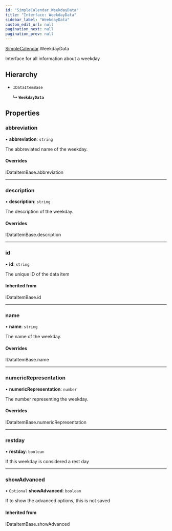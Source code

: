 ```yaml
---
id: "SimpleCalendar.WeekdayData"
title: "Interface: WeekdayData"
sidebar_label: "WeekdayData"
custom_edit_url: null
pagination_next: null
pagination_prev: null
---
```


[SimpleCalendar](../namespaces/SimpleCalendar.md).WeekdayData

Interface for all information about a weekday

## Hierarchy

- `IDataItemBase`

  ↳ **`WeekdayData`**

## Properties

### abbreviation

• **abbreviation**: `string`

The abbreviated name of the weekday.

#### Overrides

IDataItemBase.abbreviation

___

### description

• **description**: `string`

The description of the weekday.

#### Overrides

IDataItemBase.description

___

### id

• **id**: `string`

The unique ID of the data item

#### Inherited from

IDataItemBase.id

___

### name

• **name**: `string`

The name of the weekday.

#### Overrides

IDataItemBase.name

___

### numericRepresentation

• **numericRepresentation**: `number`

The number representing the weekday.

#### Overrides

IDataItemBase.numericRepresentation

___

### restday

• **restday**: `boolean`

If this weekday is considered a rest day

___

### showAdvanced

• `Optional` **showAdvanced**: `boolean`

If to show the advanced options, this is not saved

#### Inherited from

IDataItemBase.showAdvanced
